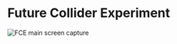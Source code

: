 # Future Collider Experiment

![](https://raw.githubusercontent.com/kskovpen/fce/master/data/fce-screen.png "FCE main screen capture")
